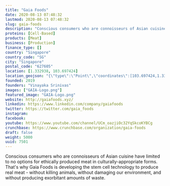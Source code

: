 ```yaml
---
title: "Gaia Foods"
date: 2020-08-13 07:48:32
lastmod: 2020-08-13 07:48:32
slug: gaia-foods
description: "Conscious consumers who are connoisseurs of Asian cuisine have limited to no options for ethically produced meat in culturally-appropriate forms. That's why Gaia Foods is developing the stem cell technology to produce real meat - without killing animals, without damaging our environment, and without producing exorbitant amounts of waste."
proteins: [Cell-Based]
products: [Meat]
business: [Production]
finance_type: []
country: "Singapore"
country_code: "SG"
city: "Singapore"
postal_code: "627605"
location: [1.332938, 103.697424]
location_geojson: "{\"type\":\"Point\",\"coordinates\":[103.697424,1.332938]}"
founded: 2019
founders: "Vinayaka Srinivas"
images: ["GAIA-Logo.png"]
featured_image: "GAIA-Logo.png"
website: http://gaiafoods.xyz/
linkedin: https://www.linkedin.com/company/gaiafoods
twitter: https://twitter.com/gaia_foods
instagram: 
facebook: 
youtube: https://www.youtube.com/channel/UCm_oazjiOc32YqSkcoKYBCg
crunchbase: https://www.crunchbase.com/organization/gaia-foods
draft: false
weight: 5000
uuid: 7501
---
```

Conscious consumers who are connoisseurs of Asian cuisine have limited to no options for ethically produced meat in culturally-appropriate forms. That's why Gaia Foods is developing the stem cell technology to produce real meat - without killing animals, without damaging our environment, and without producing exorbitant amounts of waste.
